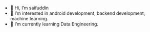 - 👋 Hi, I’m saifuddin 
- 👀 I’m interested in android development, backend development, machine learning.
- 🌱 I’m currently learning Data Engineering.

<!---
saifuddin1703/saifuddin1703 is a ✨ special ✨ repository because its `README.md` (this file) appears on your GitHub profile.
You can click the Preview link to take a look at your changes.
--->
